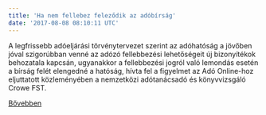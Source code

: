 ```yaml
---
title: 'Ha nem fellebez feleződik az adóbírság'
date: '2017-08-08 08:10:11 UTC'
---
```


A legfrissebb adóeljárási törvénytervezet szerint az adóhatóság a jövőben jóval szigorúbban venné az adózó fellebbezési lehetőségeit új bizonyítékok behozatala kapcsán, ugyanakkor a fellebbezési jogról való lemondás esetén a bírság felét elengedné a hatóság, hívta fel a figyelmet az Adó Online-hoz eljuttatott közleményében a nemzetközi adótanácsadó és könyvvizsgáló Crowe FST.


[Bővebben](http://ift.tt/2vArFiO)
